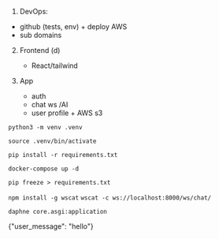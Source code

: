 
1. DevOps:
 - github (tests, env) + deploy AWS
 - sub domains

2. Frontend (d)
   - React/tailwind
 
3. App
   + auth
   + chat ws /AI
   - user profile + AWS s3
 

```python3 -m venv .venv```

```source .venv/bin/activate```

```pip install -r requirements.txt```

```docker-compose up -d```

```pip freeze > requirements.txt```

```npm install -g wscat```
```wscat -c ws://localhost:8000/ws/chat/```

```daphne core.asgi:application```

{"user_message": "hello"}



